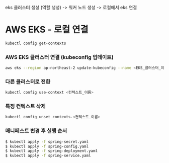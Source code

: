 eks 클러스터 생성 (역할 생성) -> 워커 노드 생성 -> 로컬에서 eks 연결

# AWS EKS - 로컬 연결

```bash
kubectl config get-contexts
```

### AWS EKS 클러스터 연결 (kubeconfig 업데이트)

```bash
aws eks --region ap-northeast-2 update-kubeconfig --name <EKS_클러스터_이름>
```

### 다른 클러스터로 전환

```bash
kubectl config use-context <컨텍스트_이름>
```

### 특정 컨텍스트 삭제

```bash
kubectl config unset contexts.<컨텍스트_이름>
```




### 매니페스트 변경 후 실행 순서

```bash
$ kubectl apply -f spring-secret.yaml
$ kubectl apply -f spring-config.yaml
$ kubectl apply -f spring-deployment.yaml
$ kubectl apply -f spring-service.yaml
```
